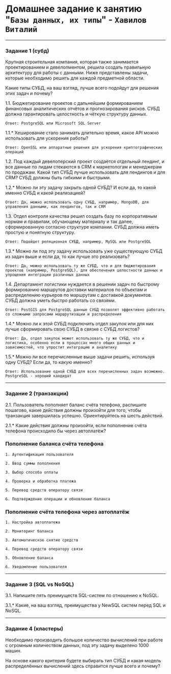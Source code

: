 # Домашнее задание к занятию "`Базы данных, их типы`" - `Хавилов Виталий`

---

### Задание 1 (субд)

Крупная строительная компания, которая также занимается проектированием и девелопментом, решила создать правильную архитектуру для работы с данными. Ниже представлены задачи, которые необходимо решить для каждой предметной области.

Какие типы СУБД, на ваш взгляд, лучше всего подойдут для решения этих задач и почему?

1.1. Бюджетирование проектов с дальнейшим формированием финансовых аналитических отчётов и прогнозирования рисков. СУБД должна гарантировать целостность и чёткую структуру данных.

`Ответ: PostgreSQL или Microsoft SQL Server`

1.1.* Хеширование стало занимать длительно время, какое API можно использовать для ускорения работы?

`Ответ: OpenSSL или аппаратные решения для ускорения криптографических операций`

1.2. Под каждый девелоперский проект создаётся отдельный лендинг, и все данные по лидам стекаются в CRM к маркетологам и менеджерам по продажам. Какой тип СУБД лучше использовать для лендингов и для CRM? СУБД должны быть гибкими и быстрыми.

1.2.* Можно ли эту задачу закрыть одной СУБД? И если да, то какой именно СУБД и какой реализацией?

`Ответ: Да, можно использовать одну СУБД, например, MongoDB, для управления данными, как лендингов, так и CRM`

1.3. Отдел контроля качества решил создать базу по корпоративным нормам и правилам, обучающему материалу и так далее, сформированную согласно структуре компании. СУБД должна иметь простую и понятную структуру.

`Ответ: Подойдет реляционная СУБД, например, MySQL или PostgreSQL`

1.3.* Можно ли под эту задачу использовать уже существующую СУБД из задач выше и если да, то как лучше это реализовать?

`Ответ: Да, можно использовать ту же СУБД, что и для бюджетирования проектов (например, PostgreSQL), для обеспечения целостности данных и упрощения интеграции различных данных`

1.4. Департамент логистики нуждается в решении задач по быстрому формированию маршрутов доставки материалов по объектам и распределению курьеров по маршрутам с доставкой документов. СУБД должна уметь быстро работать со связями.

`Ответ: PostGIS для PostgreSQL данные СУБД позволят эффективно работать со сложными запросами маршрутизации и распределения`

1.4.* Можно ли к этой СУБД подключить отдел закупок или для них лучше сформировать свою СУБД в связке с СУБД логистов?

`Ответ: Да, отдел закупок может использовать ту же СУБД, что и логистика, особенно если в процессах много общих данных и зависимостей, что упростит интеграцию и аналитику`

1.5.* Можно ли все перечисленные выше задачи решить, используя одну СУБД? Если да, то какую именно?

`Ответ: Использование одной СУБД для всех перечисленных задач возможно. PostgreSQL - хороший кандидат`

---

### Задание 2 (транзакции)

2.1. Пользователь пополняет баланс счёта телефона, распишите пошагово, какие действия должны произойти для того, чтобы транзакция завершилась успешно. Ориентируйтесь на шесть действий.

2.1.* Какие действия должны произойти, если пополнение счёта телефона происходило бы через автоплатёж?

### Пополнение баланса счёта телефона

`1. Аутентификация пользователя`

`2. Ввод суммы пополнения`

`3. Выбор способа оплаты`

`4. Проверка и обработка платежа`

`5. Перевод средств оператору связи`

`6. Подтверждение операции и обновление баланса`

### Пополнение счёта телефона через автоплатёж

`1. Настройка автоплатежа`

`2. Мониторинг баланса`

`3. Автоматическое снятие средств`

`4. Перевод средств оператору связи`

`5. Обновление баланса`

`6. Уведомление пользователя`

---

### Задание 3 (SQL vs NoSQL)

3.1. Напишите пять преимуществ SQL-систем по отношению к NoSQL.

3.1.* Какие, на ваш взгляд, преимущества у NewSQL систем перед SQL и NoSQL.



---

### Задание 4 (кластеры)

Необходимо производить большое количество вычислений при работе с огромным количеством данных, под эту задачу выделено 1000 машин.

На основе какого критерия будете выбирать тип СУБД и какая модель распределённых вычислений здесь справится лучше всего и почему?


